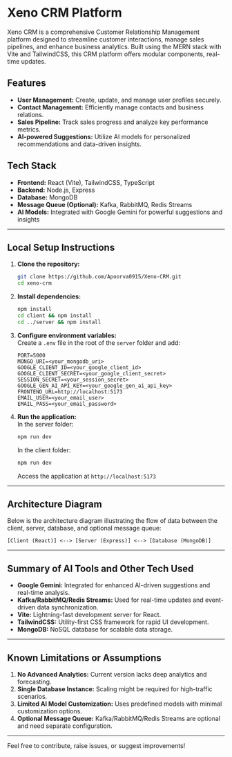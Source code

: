 # Xeno CRM Platform

Xeno CRM is a comprehensive Customer Relationship Management platform designed to streamline customer interactions, manage sales pipelines, and enhance business analytics. Built using the MERN stack with Vite and TailwindCSS, this CRM platform offers modular components, real-time updates.

## Features
- **User Management:** Create, update, and manage user profiles securely.
- **Contact Management:** Efficiently manage contacts and business relations.
- **Sales Pipeline:** Track sales progress and analyze key performance metrics.
- **AI-powered Suggestions:** Utilize AI models for personalized recommendations and data-driven insights.

## Tech Stack
- **Frontend:** React (Vite), TailwindCSS, TypeScript
- **Backend:** Node.js, Express
- **Database:** MongoDB
- **Message Queue (Optional):** Kafka, RabbitMQ, Redis Streams
- **AI Models:** Integrated with Google Gemini for powerful suggestions and insights

---

## Local Setup Instructions

1. **Clone the repository:**  
   ```bash
   git clone https://github.com/Apoorva0915/Xeno-CRM.git
   cd xeno-crm
   ```

2. **Install dependencies:**  
   ```bash
   npm install
   cd client && npm install
   cd ../server && npm install
   ```

3. **Configure environment variables:**  
   Create a `.env` file in the root of the `server` folder and add:
   ```env
   PORT=5000
   MONGO_URI=<your_mongodb_uri>
   GOOGLE_CLIENT_ID=<your_google_client_id>
   GOOGLE_CLIENT_SECRET=<your_google_client_secret>
   SESSION_SECRET=<your_session_secret>
   GOOGLE_GEN_AI_API_KEY=<your_google_gen_ai_api_key>
   FRONTEND_URL=http://localhost:5173
   EMAIL_USER=<your_email_user>
   EMAIL_PASS=<your_email_password>
   ```

4. **Run the application:**  
   In the server folder:
   ```bash
   npm run dev
   ```
   In the client folder:
   ```bash
   npm run dev
   ```
   Access the application at `http://localhost:5173`

---

## Architecture Diagram

Below is the architecture diagram illustrating the flow of data between the client, server, database, and optional message queue:

```
[Client (React)] <--> [Server (Express)] <--> [Database (MongoDB)]

```

---

## Summary of AI Tools and Other Tech Used

- **Google Gemini:** Integrated for enhanced AI-driven suggestions and real-time analysis.
- **Kafka/RabbitMQ/Redis Streams:** Used for real-time updates and event-driven data synchronization.
- **Vite:** Lightning-fast development server for React.
- **TailwindCSS:** Utility-first CSS framework for rapid UI development.
- **MongoDB:** NoSQL database for scalable data storage.

---

## Known Limitations or Assumptions

1. **No Advanced Analytics:** Current version lacks deep analytics and forecasting.
2. **Single Database Instance:** Scaling might be required for high-traffic scenarios.
3. **Limited AI Model Customization:** Uses predefined models with minimal customization options.
4. **Optional Message Queue:** Kafka/RabbitMQ/Redis Streams are optional and need separate configuration.

---

Feel free to contribute, raise issues, or suggest improvements!

